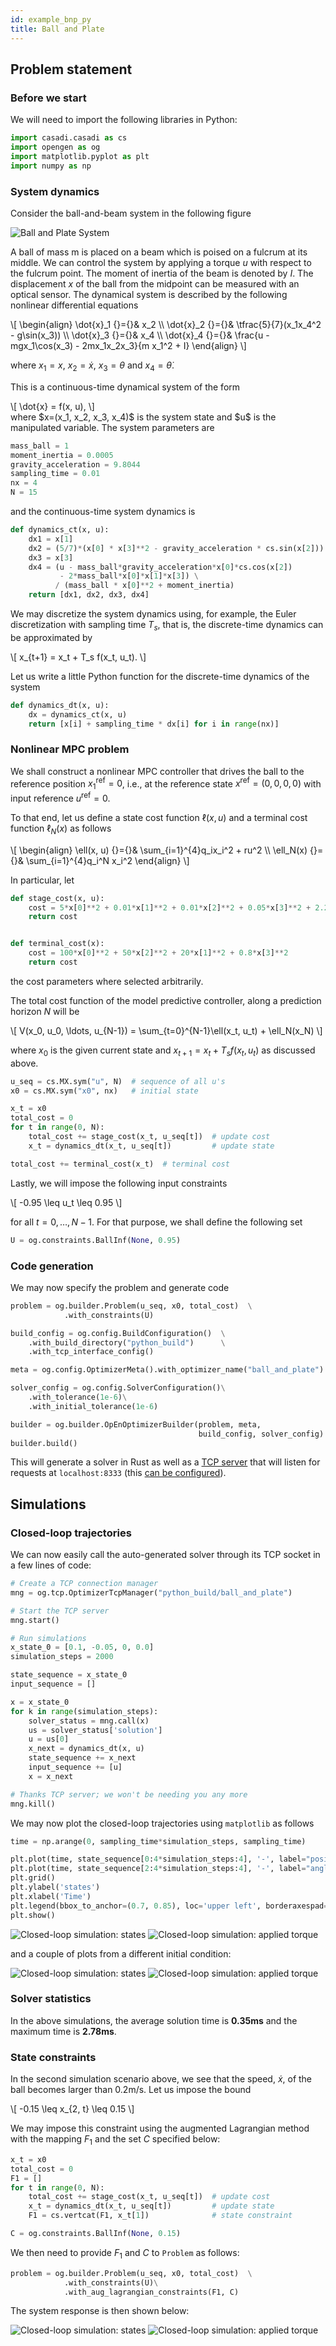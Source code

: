 ```yaml
---
id: example_bnp_py
title: Ball and Plate
---
```



<script type="text/x-mathjax-config">MathJax.Hub.Config({tex2jax: {inlineMath: [['$','$'], ['\\(','\\)']]}});</script>
<script type="text/javascript" async src="https://cdn.mathjax.org/mathjax/latest/MathJax.js?config=TeX-AMS-MML_HTMLorMML"></script>

## Problem statement

### Before we start

We will need to import the following libraries in Python:

```python
import casadi.casadi as cs
import opengen as og
import matplotlib.pyplot as plt
import numpy as np
```

### System dynamics
Consider the ball-and-beam system in the following figure

<img src="/optimization-engine/img/bnp.png" alt="Ball and Plate System">

A ball of mass m is placed on a beam which is poised on a fulcrum at its middle. We can control the system by applying a torque $u$ with respect to the fulcrum point. The moment of inertia of the beam is denoted by $I$. The displacement $x$ of the ball from the midpoint can be measured with an optical sensor. The dynamical system is described by the following nonlinear differential equations

<div class="math">
\[
\begin{align}
\dot{x}_1 {}={}& x_2
\\
\dot{x}_2 {}={}& \tfrac{5}{7}(x_1x_4^2 - g\sin(x_3))
\\
\dot{x}_3 {}={}& x_4
\\
\dot{x}_4 {}={}& \frac{u - mgx_1\cos(x_3) - 2mx_1x_2x_3}{m x_1^2 + I}
\end{align}
\]
</div>

where $x_1=x$, $x_2=\dot{x}$, $x_3=\theta$ and $x_4 = \dot{\theta}$.

This is a continuous-time dynamical system of the form 
<div class="math">
\[
\dot{x} = f(x, u),
\]
</div>
where $x=(x_1, x_2, x_3, x_4)$ is the system state and $u$ is the manipulated variable.
The system parameters are 

```python
mass_ball = 1
moment_inertia = 0.0005
gravity_acceleration = 9.8044
sampling_time = 0.01
nx = 4
N = 15
```

and the continuous-time system dynamics is
```python
def dynamics_ct(x, u):
    dx1 = x[1]
    dx2 = (5/7)*(x[0] * x[3]**2 - gravity_acceleration * cs.sin(x[2]))
    dx3 = x[3]
    dx4 = (u - mass_ball*gravity_acceleration*x[0]*cs.cos(x[2]) 
           - 2*mass_ball*x[0]*x[1]*x[3]) \
          / (mass_ball * x[0]**2 + moment_inertia)
    return [dx1, dx2, dx3, dx4]
```

We may discretize the system dynamics using, for example, the Euler discretization 
with sampling time $T_s$, that is, the discrete-time dynamics can be approximated
by

<div class="math">
\[
x_{t+1} = x_t + T_s f(x_t, u_t).
\]
</div>

Let us write a little Python function for the discrete-time dynamics of the system

```python
def dynamics_dt(x, u):
    dx = dynamics_ct(x, u)
    return [x[i] + sampling_time * dx[i] for i in range(nx)]
```


### Nonlinear MPC problem
We shall construct a nonlinear MPC controller that drives the ball to the reference
position $x_1^{\mathrm{ref}}=0$, i.e., at the reference state $x^{\mathrm{ref}}=(0,0,0,0)$
with input reference $u^{\mathrm{ref}}=0$.

To that end, let us define a state cost function $\ell(x, u)$ and a terminal cost
function $\ell_N(x)$ as follows

<div class="math">
\[
\begin{align}
\ell(x, u) {}={}& \sum_{i=1}^{4}q_ix_i^2 + ru^2
\\
\ell_N(x) {}={}& \sum_{i=1}^{4}q_i^N x_i^2
\end{align}
\]
</div>

In particular, let

```python
def stage_cost(x, u):
    cost = 5*x[0]**2 + 0.01*x[1]**2 + 0.01*x[2]**2 + 0.05*x[3]**2 + 2.2*u**2
    return cost


def terminal_cost(x):
    cost = 100*x[0]**2 + 50*x[2]**2 + 20*x[1]**2 + 0.8*x[3]**2
    return cost
```

the cost parameters where selected arbitrarily.

The total cost function of the model predictive controller, along a prediction 
horizon $N$ will be

<div class="math">
\[
V(x_0, u_0, \ldots, u_{N-1}) = \sum_{t=0}^{N-1}\ell(x_t, u_t) + \ell_N(x_N)
\]
</div>

where $x_0$ is the given current state and $x_{t+1} = x_t + T_sf(x_t, u_t)$ as
discussed above.

```python
u_seq = cs.MX.sym("u", N)  # sequence of all u's
x0 = cs.MX.sym("x0", nx)   # initial state

x_t = x0
total_cost = 0
for t in range(0, N):
    total_cost += stage_cost(x_t, u_seq[t])  # update cost
    x_t = dynamics_dt(x_t, u_seq[t])         # update state

total_cost += terminal_cost(x_t)  # terminal cost
```

Lastly, we will impose the following input constraints

<div class="math">
\[
-0.95 \leq u_t \leq 0.95
\]
</div>

for all $t=0,\ldots,N-1$. For that purpose, we shall define the following set

```python
U = og.constraints.BallInf(None, 0.95)
```

### Code generation
We may now specify the problem and generate code

```python
problem = og.builder.Problem(u_seq, x0, total_cost)  \
            .with_constraints(U)

build_config = og.config.BuildConfiguration()  \
    .with_build_directory("python_build")      \
    .with_tcp_interface_config()

meta = og.config.OptimizerMeta().with_optimizer_name("ball_and_plate")

solver_config = og.config.SolverConfiguration()\
    .with_tolerance(1e-6)\
    .with_initial_tolerance(1e-6)

builder = og.builder.OpEnOptimizerBuilder(problem, meta,
                                          build_config, solver_config)
builder.build()
```

This will generate a solver in Rust as well as a [TCP server](./python-tcp-ip) that will 
listen for requests at `localhost:8333` (this [can be configured](python-advanced#tcp-ip-interface)).



## Simulations

### Closed-loop trajectories

We can now easily call the auto-generated solver through its TCP socket 
in a few lines of code:

```python
# Create a TCP connection manager
mng = og.tcp.OptimizerTcpManager("python_build/ball_and_plate")

# Start the TCP server
mng.start()

# Run simulations
x_state_0 = [0.1, -0.05, 0, 0.0]
simulation_steps = 2000

state_sequence = x_state_0
input_sequence = []

x = x_state_0
for k in range(simulation_steps):
    solver_status = mng.call(x)
    us = solver_status['solution']
    u = us[0]
    x_next = dynamics_dt(x, u)
    state_sequence += x_next
    input_sequence += [u]
    x = x_next

# Thanks TCP server; we won't be needing you any more
mng.kill()
```

We may now plot the closed-loop trajectories using `matplotlib` as follows

```python
time = np.arange(0, sampling_time*simulation_steps, sampling_time)

plt.plot(time, state_sequence[0:4*simulation_steps:4], '-', label="position")
plt.plot(time, state_sequence[2:4*simulation_steps:4], '-', label="angle")
plt.grid()
plt.ylabel('states')
plt.xlabel('Time')
plt.legend(bbox_to_anchor=(0.7, 0.85), loc='upper left', borderaxespad=0.)
plt.show()
```

<img src="/optimization-engine/img/bnp_1.png" alt="Closed-loop simulation: states">
<img src="/optimization-engine/img/bnp_2.png" alt="Closed-loop simulation: applied torque">

and a couple of plots from a different initial condition:

<img src="/optimization-engine/img/bnp_3.png" alt="Closed-loop simulation: states">
<img src="/optimization-engine/img/bnp_4.png" alt="Closed-loop simulation: applied torque">


### Solver statistics
In the above simulations, the average solution time is **0.35ms** and the maximum time is **2.78ms**.

### State constraints

In the second simulation scenario above, we see that the speed, $\dot{x}$, of the ball
becomes larger than 0.2m/s. Let us impose the bound

<div class="math">
\[
-0.15 \leq x_{2, t} \leq 0.15
\]
</div>

We may impose this constraint using the augmented Lagrangian method with the mapping 
$F_1$ and the set $C$ specified below:

```python
x_t = x0
total_cost = 0
F1 = []
for t in range(0, N):
    total_cost += stage_cost(x_t, u_seq[t])  # update cost
    x_t = dynamics_dt(x_t, u_seq[t])         # update state
    F1 = cs.vertcat(F1, x_t[1])              # state constraint

C = og.constraints.BallInf(None, 0.15)    
```

We then need to provide $F_1$ and $C$ to `Problem` as follows:

```python
problem = og.builder.Problem(u_seq, x0, total_cost)  \
            .with_constraints(U)\
            .with_aug_lagrangian_constraints(F1, C)
```

The system response is then shown below:

<img src="/optimization-engine/img/bnp_5.png" alt="Closed-loop simulation: states">
<img src="/optimization-engine/img/bnp_6.png" alt="Closed-loop simulation: applied torque">